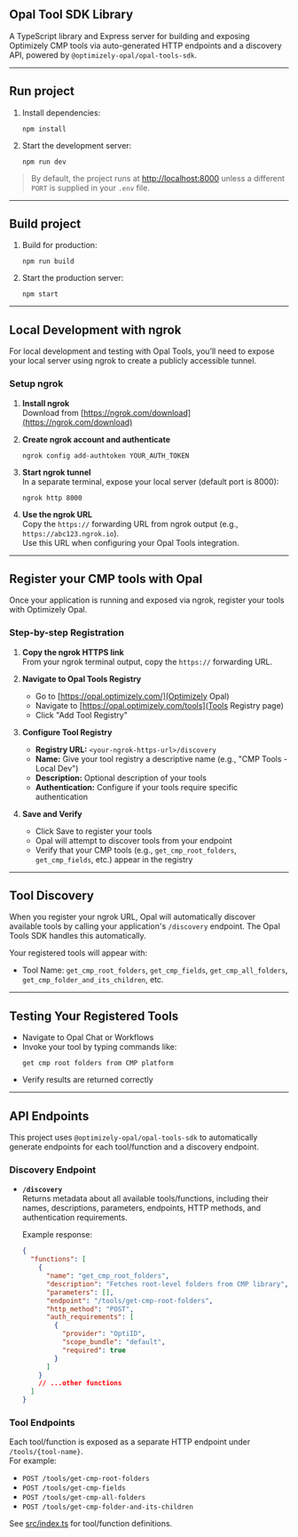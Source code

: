 ## Opal Tool SDK Library

A TypeScript library and Express server for building and exposing Optimizely CMP tools via auto-generated HTTP endpoints and a discovery API, powered by `@optimizely-opal/opal-tools-sdk`.

---

## Run project

1. Install dependencies:
   ```
   npm install
   ```

2. Start the development server:
   ```
   npm run dev
   ```

> By default, the project runs at [http://localhost:8000](http://localhost:8000) unless a different `PORT` is supplied in your `.env` file.

---

## Build project

1. Build for production:
   ```
   npm run build
   ```

2. Start the production server:
   ```
   npm start
   ```

---

## Local Development with ngrok

For local development and testing with Opal Tools, you’ll need to expose your local server using ngrok to create a publicly accessible tunnel.

### Setup ngrok

1. **Install ngrok**  
   Download from [https://ngrok.com/download](https://ngrok.com/download)

2. **Create ngrok account and authenticate**
   ```
   ngrok config add-authtoken YOUR_AUTH_TOKEN
   ```

3. **Start ngrok tunnel**  
   In a separate terminal, expose your local server (default port is 8000):
   ```
   ngrok http 8000
   ```

4. **Use the ngrok URL**  
   Copy the `https://` forwarding URL from ngrok output (e.g., `https://abc123.ngrok.io`).  
   Use this URL when configuring your Opal Tools integration.

---

## Register your CMP tools with Opal

Once your application is running and exposed via ngrok, register your tools with Optimizely Opal.

### Step-by-step Registration

1. **Copy the ngrok HTTPS link**  
   From your ngrok terminal output, copy the `https://` forwarding URL.

2. **Navigate to Opal Tools Registry**  
   - Go to [https://opal.optimizely.com/](Optimizely Opal)  
   - Navigate to [https://opal.optimizely.com/tools](Tools Registry page)
   - Click "Add Tool Registry"

3. **Configure Tool Registry**
   - **Registry URL:** `<your-ngrok-https-url>/discovery`
   - **Name:** Give your tool registry a descriptive name (e.g., "CMP Tools - Local Dev")
   - **Description:** Optional description of your tools
   - **Authentication:** Configure if your tools require specific authentication

4. **Save and Verify**
   - Click Save to register your tools
   - Opal will attempt to discover tools from your endpoint
   - Verify that your CMP tools (e.g., `get_cmp_root_folders`, `get_cmp_fields`, etc.) appear in the registry

---

## Tool Discovery

When you register your ngrok URL, Opal will automatically discover available tools by calling your application's `/discovery` endpoint. The Opal Tools SDK handles this automatically.

Your registered tools will appear with:

- Tool Name: `get_cmp_root_folders`, `get_cmp_fields`, `get_cmp_all_folders`, `get_cmp_folder_and_its_children`, etc.

---

## Testing Your Registered Tools

- Navigate to Opal Chat or Workflows
- Invoke your tool by typing commands like:
  ```
  get cmp root folders from CMP platform
  ```
- Verify results are returned correctly

---

## API Endpoints

This project uses `@optimizely-opal/opal-tools-sdk` to automatically generate endpoints for each tool/function and a discovery endpoint.

### Discovery Endpoint

- **`/discovery`**  
  Returns metadata about all available tools/functions, including their names, descriptions, parameters, endpoints, HTTP methods, and authentication requirements.

  Example response:
  ```json
  {
    "functions": [
      {
        "name": "get_cmp_root_folders",
        "description": "Fetches root-level folders from CMP library",
        "parameters": [],
        "endpoint": "/tools/get-cmp-root-folders",
        "http_method": "POST",
        "auth_requirements": [
          {
            "provider": "OptiID",
            "scope_bundle": "default",
            "required": true
          }
        ]
      }
      // ...other functions
    ]
  }
  ```

### Tool Endpoints

Each tool/function is exposed as a separate HTTP endpoint under `/tools/{tool-name}`.  
For example:
- `POST /tools/get-cmp-root-folders`
- `POST /tools/get-cmp-fields`
- `POST /tools/get-cmp-all-folders`
- `POST /tools/get-cmp-folder-and-its-children`

See [src/index.ts](src/index.ts) for tool/function definitions.